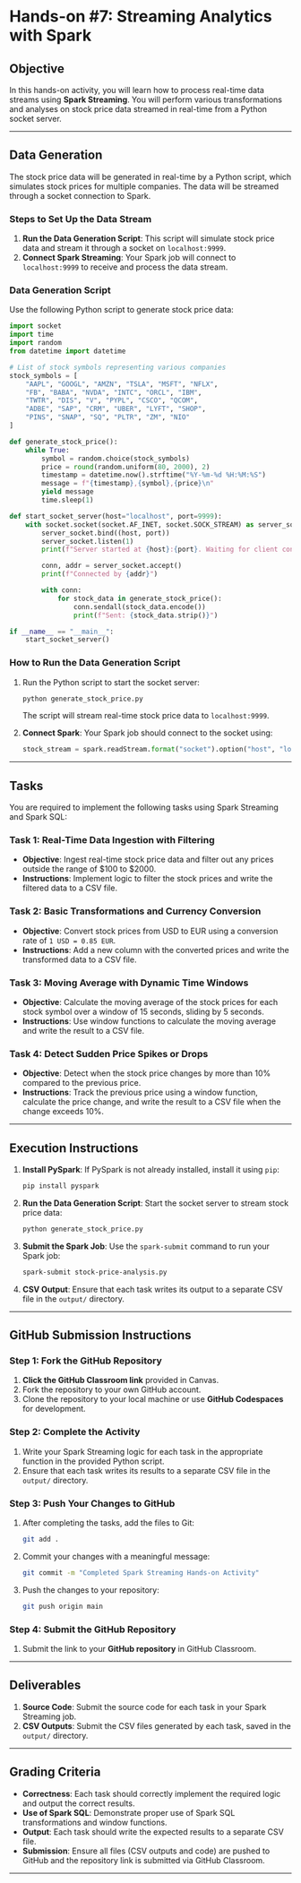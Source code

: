 # **Hands-on #7: Streaming Analytics with Spark**

## **Objective**

In this hands-on activity, you will learn how to process real-time data streams using **Spark Streaming**. You will perform various transformations and analyses on stock price data streamed in real-time from a Python socket server.

---

## **Data Generation**

The stock price data will be generated in real-time by a Python script, which simulates stock prices for multiple companies. The data will be streamed through a socket connection to Spark.

### **Steps to Set Up the Data Stream**

1. **Run the Data Generation Script**: This script will simulate stock price data and stream it through a socket on `localhost:9999`.
2. **Connect Spark Streaming**: Your Spark job will connect to `localhost:9999` to receive and process the data stream.

### **Data Generation Script**

Use the following Python script to generate stock price data:

```python
import socket
import time
import random
from datetime import datetime

# List of stock symbols representing various companies
stock_symbols = [
    "AAPL", "GOOGL", "AMZN", "TSLA", "MSFT", "NFLX", 
    "FB", "BABA", "NVDA", "INTC", "ORCL", "IBM", 
    "TWTR", "DIS", "V", "PYPL", "CSCO", "QCOM", 
    "ADBE", "SAP", "CRM", "UBER", "LYFT", "SHOP", 
    "PINS", "SNAP", "SQ", "PLTR", "ZM", "NIO"
]

def generate_stock_price():
    while True:
        symbol = random.choice(stock_symbols)
        price = round(random.uniform(80, 2000), 2)
        timestamp = datetime.now().strftime("%Y-%m-%d %H:%M:%S")
        message = f"{timestamp},{symbol},{price}\n"
        yield message
        time.sleep(1)

def start_socket_server(host="localhost", port=9999):
    with socket.socket(socket.AF_INET, socket.SOCK_STREAM) as server_socket:
        server_socket.bind((host, port))
        server_socket.listen(1)
        print(f"Server started at {host}:{port}. Waiting for client connection...")

        conn, addr = server_socket.accept()
        print(f"Connected by {addr}")

        with conn:
            for stock_data in generate_stock_price():
                conn.sendall(stock_data.encode())
                print(f"Sent: {stock_data.strip()}")

if __name__ == "__main__":
    start_socket_server()
```

### **How to Run the Data Generation Script**

1. Run the Python script to start the socket server:
   ```bash
   python generate_stock_price.py
   ```
   The script will stream real-time stock price data to `localhost:9999`.

2. **Connect Spark**: Your Spark job should connect to the socket using:
   ```python
   stock_stream = spark.readStream.format("socket").option("host", "localhost").option("port", 9999).load()
   ```

---

## **Tasks**

You are required to implement the following tasks using Spark Streaming and Spark SQL:

### **Task 1: Real-Time Data Ingestion with Filtering**

- **Objective**: Ingest real-time stock price data and filter out any prices outside the range of $100 to $2000.
- **Instructions**: Implement logic to filter the stock prices and write the filtered data to a CSV file.

### **Task 2: Basic Transformations and Currency Conversion**

- **Objective**: Convert stock prices from USD to EUR using a conversion rate of `1 USD = 0.85 EUR`.
- **Instructions**: Add a new column with the converted prices and write the transformed data to a CSV file.

### **Task 3: Moving Average with Dynamic Time Windows**

- **Objective**: Calculate the moving average of the stock prices for each stock symbol over a window of 15 seconds, sliding by 5 seconds.
- **Instructions**: Use window functions to calculate the moving average and write the result to a CSV file.

### **Task 4: Detect Sudden Price Spikes or Drops**

- **Objective**: Detect when the stock price changes by more than 10% compared to the previous price.
- **Instructions**: Track the previous price using a window function, calculate the price change, and write the result to a CSV file when the change exceeds 10%.

---

## **Execution Instructions**

1. **Install PySpark**: If PySpark is not already installed, install it using `pip`:
   ```bash
   pip install pyspark
   ```

2. **Run the Data Generation Script**: Start the socket server to stream stock price data:
   ```bash
   python generate_stock_price.py
   ```

3. **Submit the Spark Job**: Use the `spark-submit` command to run your Spark job:
   ```bash
   spark-submit stock-price-analysis.py
   ```

4. **CSV Output**: Ensure that each task writes its output to a separate CSV file in the `output/` directory.

---

## **GitHub Submission Instructions**

### **Step 1: Fork the GitHub Repository**
1. **Click the GitHub Classroom link** provided in Canvas.
2. Fork the repository to your own GitHub account.
3. Clone the repository to your local machine or use **GitHub Codespaces** for development.

### **Step 2: Complete the Activity**
1. Write your Spark Streaming logic for each task in the appropriate function in the provided Python script.
2. Ensure that each task writes its results to a separate CSV file in the `output/` directory.

### **Step 3: Push Your Changes to GitHub**
1. After completing the tasks, add the files to Git:
   ```bash
   git add .
   ```
2. Commit your changes with a meaningful message:
   ```bash
   git commit -m "Completed Spark Streaming Hands-on Activity"
   ```
3. Push the changes to your repository:
   ```bash
   git push origin main
   ```

### **Step 4: Submit the GitHub Repository**
1. Submit the link to your **GitHub repository** in GitHub Classroom.

---

## **Deliverables**

1. **Source Code**: Submit the source code for each task in your Spark Streaming job.
2. **CSV Outputs**: Submit the CSV files generated by each task, saved in the `output/` directory.

---

## **Grading Criteria**

- **Correctness**: Each task should correctly implement the required logic and output the correct results.
- **Use of Spark SQL**: Demonstrate proper use of Spark SQL transformations and window functions.
- **Output**: Each task should write the expected results to a separate CSV file.
- **Submission**: Ensure all files (CSV outputs and code) are pushed to GitHub and the repository link is submitted via GitHub Classroom.

---